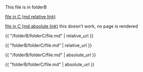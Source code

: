 This file is in folderB

[file in C (md relative link)](folderC/file.md)

[file in C (md absolute link)](/folderB/folderC/file.md) this doesn't work, no page is rendered

{{ "/folderB/folderC/file.md" | relative_url }}

{{ "folderB/folderC/file.md" | relative_url }}

{{ "/folderB/folderC/file.md" | absolute_url }}

{{ "folderB/folderC/file.md" | absolute_url }}

